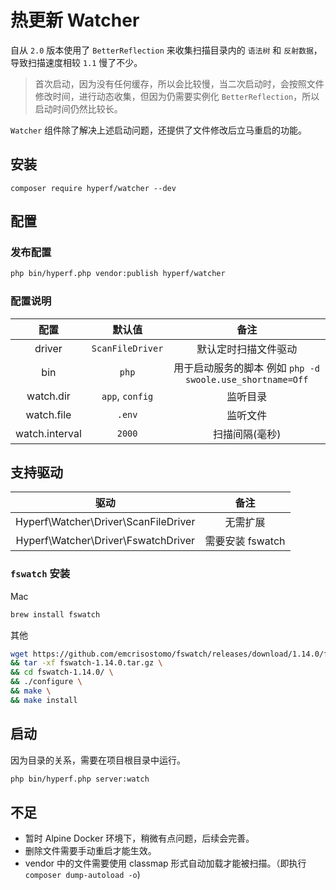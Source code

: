 # 热更新 Watcher

自从 `2.0` 版本使用了 `BetterReflection` 来收集扫描目录内的 `语法树` 和 `反射数据`，导致扫描速度相较 `1.1` 慢了不少。

> 首次启动，因为没有任何缓存，所以会比较慢，当二次启动时，会按照文件修改时间，进行动态收集，但因为仍需要实例化 `BetterReflection`，所以启动时间仍然比较长。

`Watcher` 组件除了解决上述启动问题，还提供了文件修改后立马重启的功能。

## 安装

```
composer require hyperf/watcher --dev
```

## 配置

### 发布配置

```bash
php bin/hyperf.php vendor:publish hyperf/watcher
```

### 配置说明

|      配置      |      默认值      |                           备注                            |
| :------------: | :--------------: | :-------------------------------------------------------: |
|     driver     | `ScanFileDriver` |                   默认定时扫描文件驱动                    |
|      bin       |      `php`       | 用于启动服务的脚本 例如 `php -d swoole.use_shortname=Off` |
|   watch.dir    | `app`, `config`  |                         监听目录                          |
|   watch.file   |      `.env`      |                         监听文件                          |
| watch.interval |      `2000`      |                      扫描间隔(毫秒)                       |

## 支持驱动

|                 驱动                 |       备注       |
| :----------------------------------: | :--------------: |
| Hyperf\Watcher\Driver\ScanFileDriver |     无需扩展     |
| Hyperf\Watcher\Driver\FswatchDriver  | 需要安装 fswatch |

### `fswatch` 安装

Mac

```bash
brew install fswatch
```

其他

```bash
wget https://github.com/emcrisostomo/fswatch/releases/download/1.14.0/fswatch-1.14.0.tar.gz \
&& tar -xf fswatch-1.14.0.tar.gz \
&& cd fswatch-1.14.0/ \
&& ./configure \
&& make \
&& make install
```

## 启动

因为目录的关系，需要在项目根目录中运行。

```bash
php bin/hyperf.php server:watch
```

## 不足
- 暂时 Alpine Docker 环境下，稍微有点问题，后续会完善。
- 删除文件需要手动重启才能生效。
- vendor 中的文件需要使用 classmap 形式自动加载才能被扫描。（即执行`composer dump-autoload -o`)

